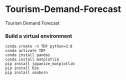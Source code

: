 # Tourism-Demand-Forecast
Tourism Demand Forecast

### Build a virtual environment
```
conda create -n TDF python=3.8
conda activate TDF
conda install pandas
conda install matplotlib
pip install japanize_matplotlib
pip install h2o
pip install seaborn
```


